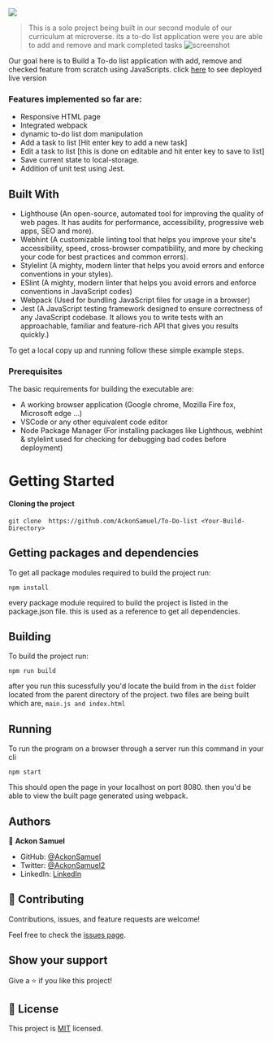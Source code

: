 ![](https://img.shields.io/badge/Microverse-blueviolet)

> This is a solo project being built in our second module of our curriculum at microverse. its a to-do list application were you are able to add and remove and mark completed tasks
![screenshot](assets/demo.png)

Our goal here is to Build a To-do list application with add, remove and checked feature from scratch using JavaScripts. click [here](https://harlexkhal.github.io/To-do-list-app/) to see deployed live version

### Features implemented so far are:

- Responsive HTML page
- Integrated webpack
- dynamic to-do list dom manipulation
- Add a task to list [Hit enter key to add a new task]
- Edit a task to list [this is done on editable and hit enter key to save to list]
- Save current state to local-storage.
- Addition of unit test using Jest.

## Built With

- Lighthouse (An open-source, automated tool for improving the quality of web pages. It has audits for performance, accessibility, progressive web apps, SEO and more).
- Webhint (A customizable linting tool that helps you improve your site's accessibility, speed, cross-browser compatibility, and more by checking your code for best practices and common errors).
- Stylelint (A mighty, modern linter that helps you avoid errors and enforce conventions in your styles).
- ESlint (A mighty, modern linter that helps you avoid errors and enforce conventions in JavaScript codes)
- Webpack (Used for bundling JavaScript files for usage in a browser)
- Jest (A JavaScript testing framework designed to ensure correctness of any JavaScript codebase. It allows you to write tests with an approachable, familiar and feature-rich API that gives you results quickly.)

To get a local copy up and running follow these simple example steps.

### Prerequisites

The basic requirements for building the executable are:

- A working browser application (Google chrome, Mozilla Fire fox, Microsoft edge ...)
- VSCode or any other equivalent code editor
- Node Package Manager (For installing packages like Lighthous, webhint & stylelint used for checking for debugging bad codes before deployment)

# Getting Started

#### Cloning the project

```
git clone  https://github.com/AckonSamuel/To-Do-list <Your-Build-Directory>
```

## Getting packages and dependencies
To get all package modules required to build the project run:
```
npm install
```
every package module required to build the project is listed in the package.json file. this is used as a reference to get all dependencies.

## Building 

To build the project run:
```
npm run build
```
after you run this sucessfully you'd locate the build from in the ```dist``` folder located from the parent directory of the project. two files are being built which are, ```main.js and index.html```

## Running

To run the program on a browser through a server run this command in your cli
```
npm start
```
This should open the page in your localhost on port 8080. then you'd be able to view the built page generated using webpack.

## Authors

👤 **Ackon Samuel**

- GitHub: [@AckonSamuel](https://github.com/AckonSamuel)
- Twitter: [@AckonSamuel2](https://twitter.com/AckonSamuel)
- LinkedIn: [LinkedIn](https://www.linkedin.com/in/samuel-ackon-882717190/)


## 🤝 Contributing

Contributions, issues, and feature requests are welcome!

Feel free to check the [issues page](../../issues/).

## Show your support

Give a ⭐️ if you like this project!

## 📝 License

This project is [MIT](./MIT.md) licensed.
